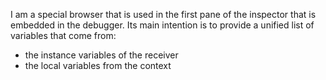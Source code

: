I am a special browser that is used in the first pane of the inspector that is embedded in the debugger. Its main intention is to provide a unified list of variables that come from:
- the instance variables of the receiver
- the local variables from the context